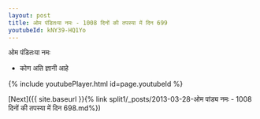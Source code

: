 ```yaml
---
layout: post
title: ओम पंडितःया नमः - 1008 दिनों की तपस्या में दिन 699
youtubeId: kNY39-HQ1Yo
---
```

 
 
 ओम पंडितःया नमः  
 
 -  कोण अति ज्ञानी आहे 
 
  
 
  
 
 
 
 
 
 


{% include youtubePlayer.html id=page.youtubeId %}
 
[Next]({{ site.baseurl }}{% link  split1/_posts/2013-03-28-ओम पांड्य नमः - 1008 दिनों की तपस्या में दिन 698.md%})
 
